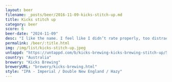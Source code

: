 ```yaml
---
layout: beer
filename: _posts/beer/2016-11-09-kicks-stitch-up.md
title: Kicks stitch up
category: beer
score: 6
beer-date: "2024-11-09"
desc: "I like the name. I feel like I didn’t rate properly, too distracted by noise. Would come back"
permalink: /beer/:title.html
img: /img/list/kicks-stitch-up.jpeg
untappd: "https://untappd.com/b/kicks-brewing-kicks-brewing-stitch-up/5812153"
country: "Australia"
brewery: "Kicks Brewing"
breweryURL: "brewery/kicks-brewing.html"
style: "IPA - Imperial / Double New England / Hazy"
---
```


